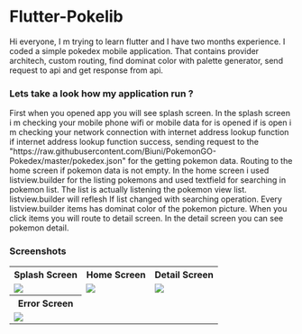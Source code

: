 # Flutter-Pokelib
<p>Hi everyone, I m trying to learn flutter and I have two months experience. I coded a simple pokedex mobile application. That contains provider architech, custom routing,
find dominat color with palette generator,
send request to api and get response from api.</p>
<h3>Lets take a look how my application run ?</h3> 
<p>First when you opened app you will see splash screen. In the splash screen i m checking your mobile phone wifi or mobile data for is opened if is open i m checking your network connection with internet address lookup function if internet address lookup function success, sending request to the  "https://raw.githubusercontent.com/Biuni/PokemonGO-Pokedex/master/pokedex.json" for the getting pokemon data. Routing to the home screen if pokemon data is not empty. In the home screen i used listview.builder for the listing pokemons and used textfield for searching in pokemon list. The list is actually listening the pokemon view list. listview.builder will reflesh If list changed with searching operation. Every listview.builder items has dominat color of the pokemon picture. When you click items you will route to detail screen. In the detail screen you can see pokemon detail.</p>

<h3>Screenshots</h3>
<table>
  <tr>
    <th>Splash Screen</th>
    <th>Home Screen</th>
    <th>Detail Screen</th>
  </tr>
  <tr>
    <td><img src='https://user-images.githubusercontent.com/79594881/153772712-7266636e-d99e-4059-bfc1-02cf3c15f426.png'/></td>
    <td><img src='https://user-images.githubusercontent.com/79594881/153772735-59ccded1-a77f-4db5-b85b-85dc016c93ce.png'/></td>
    <td><img src='https://user-images.githubusercontent.com/79594881/153772751-dc4c75f1-bdcd-4bfe-b0d2-663572130a3f.png'/></td>
  </tr>
  <tr>
    <th>Error Screen</th>
  </tr>
  <tr>
     <td><img src='https://user-images.githubusercontent.com/79594881/153773025-dd03b97b-dc84-4b3f-a9ff-2a6f47437216.jpeg'/></td>
  </tr>
</table>
